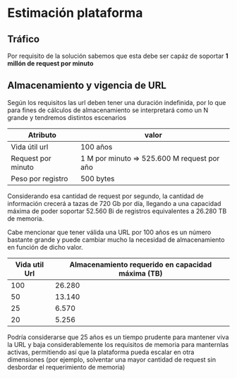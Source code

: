 # Estimación plataforma

## Tráfico

Por requisito de la solución sabemos que esta debe ser capáz de soportar **1 millón de request por minuto**

## Almacenamiento y vigencia de URL

Según los requisitos las url deben tener una duración indefinida, por lo que para fines de cálculos de almacenamiento se interpretará como un N grande y tendremos distintos escenarios

|  Atributo| valor |  
|----------|-------|
|  Vida útil url | 100 años   |
|  Request por minuto | 1 M por minuto =>  525.600 M request por año  |
|  Peso por registro | 500 bytes |

Considerando esa cantidad de request por segundo, la cantidad de información crecerá a tazas de 720 Gb por día, llegando a una capacidad máxima de poder soportar 52.560 Bi de registros equivalentes a 26.280 TB de memoria.

Cabe mencionar que tener válida una URL por 100 años es un número bastante grande y puede cambiar mucho la necesidad de almacenamiento en función de dicho valor.

|  Vida util Url | Almacenamiento requerido en capacidad máxima (TB) |  
|----------|-------|
|  100 |   26.280 |
|  50  |  13.140  |
|  25  |  6.570 |
|  20  |  5.256|

Podría considerarse que 25 años es un tiempo prudente para mantener viva la URL y baja considerablemente los requisitos de memoria para manternlas activas, permitiendo así que la plataforma pueda escalar en otra dimensiones (por ejemplo, solventar una mayor cantidad de request sin desbordar el requerimiento de memoria)